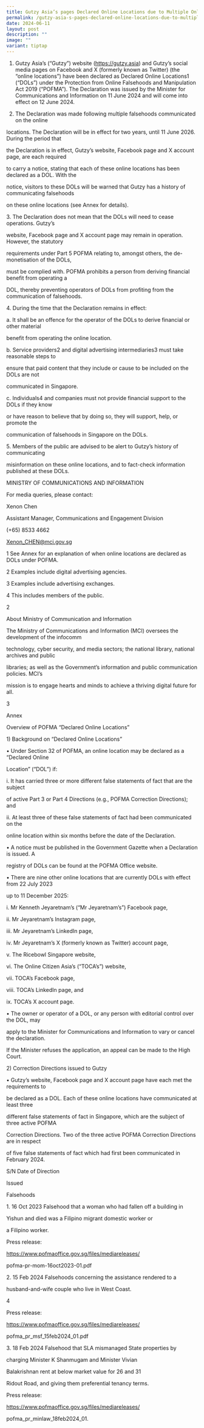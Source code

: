 ```yaml
---
title: Gutzy Asia’s pages Declared Online Locations due to Multiple Online Falsehoods
permalink: /gutzy-asia-s-pages-declared-online-locations-due-to-multiple-online-falsehoods/
date: 2024-06-11
layout: post
description: ""
image: ""
variant: tiptap
---
```

<ol data-tight="true" class="tight">
<li>
<p>Gutzy Asia’s (“Gutzy”) website (<a href="https://gutzy.asia" rel="noopener noreferrer nofollow" target="_blank">https://gutzy.asia</a>) and Gutzy’s social media
pages on Facebook and X (formerly known as Twitter) (the “online locations”)
have been declared as Declared Online Locations1 (“DOLs”) under the Protection
from Online Falsehoods and Manipulation Act 2019 (“POFMA”). The Declaration
was issued by the Minister for Communications and Information on 11 June
2024 and will come into effect on 12 June 2024.</p>
<p></p>
</li>
<li>
<p>The Declaration was made following multiple falsehoods communicated on
the online</p>
</li>
</ol>
<p>locations. The Declaration will be in effect for two years, until 11 June
2026. During the period that</p>
<p>the Declaration is in effect, Gutzy’s website, Facebook page and X account
page, are each required</p>
<p>to carry a notice, stating that each of these online locations has been
declared as a DOL. With the</p>
<p>notice, visitors to these DOLs will be warned that Gutzy has a history
of communicating falsehoods</p>
<p>on these online locations (see Annex for details).</p>
<p>3. The Declaration does not mean that the DOLs will need to cease operations.
Gutzy’s</p>
<p>website, Facebook page and X account page may remain in operation. However,
the statutory</p>
<p>requirements under Part 5 POFMA relating to, amongst others, the de-monetisation
of the DOLs,</p>
<p>must be complied with. POFMA prohibits a person from deriving financial
benefit from operating a</p>
<p>DOL, thereby preventing operators of DOLs from profiting from the communication
of falsehoods.</p>
<p>4. During the time that the Declaration remains in effect:</p>
<p>a. It shall be an offence for the operator of the DOLs to derive financial
or other material</p>
<p>benefit from operating the online location.</p>
<p>b. Service providers2 and digital advertising intermediaries3 must take
reasonable steps to</p>
<p>ensure that paid content that they include or cause to be included on
the DOLs are not</p>
<p>communicated in Singapore.</p>
<p>c. Individuals4 and companies must not provide financial support to the
DOLs if they know</p>
<p>or have reason to believe that by doing so, they will support, help, or
promote the</p>
<p>communication of falsehoods in Singapore on the DOLs.</p>
<p>5. Members of the public are advised to be alert to Gutzy’s history of
communicating</p>
<p>misinformation on these online locations, and to fact-check information
published at these DOLs.</p>
<p>MINISTRY OF COMMUNICATIONS AND INFORMATION</p>
<p>For media queries, please contact:</p>
<p>Xenon Chen</p>
<p>Assistant Manager, Communications and Engagement Division</p>
<p>(+65) 8533 4662</p>
<p><a href="mailto:Xenon_CHEN@mci.gov.sg" rel="noopener noreferrer nofollow" target="_blank">Xenon_CHEN@mci.gov.sg</a>
</p>
<p>1 See Annex for an explanation of when online locations are declared as
DOLs under POFMA.</p>
<p>2 Examples include digital advertising agencies.</p>
<p>3 Examples include advertising exchanges.</p>
<p>4 This includes members of the public.</p>
<p>2</p>
<p>About Ministry of Communication and Information</p>
<p>The Ministry of Communications and Information (MCI) oversees the development
of the infocomm</p>
<p>technology, cyber security, and media sectors; the national library, national
archives and public</p>
<p>libraries; as well as the Government’s information and public communication
policies. MCI’s</p>
<p>mission is to engage hearts and minds to achieve a thriving digital future
for all.</p>
<p>3</p>
<p>Annex</p>
<p>Overview of POFMA “Declared Online Locations”</p>
<p>1) Background on “Declared Online Locations”</p>
<p>• Under Section 32 of POFMA, an online location may be declared as a “Declared
Online</p>
<p>Location” (“DOL”) if:</p>
<p>i. It has carried three or more different false statements of fact that
are the subject</p>
<p>of active Part 3 or Part 4 Directions (e.g., POFMA Correction Directions);
and</p>
<p>ii. At least three of these false statements of fact had been communicated
on the</p>
<p>online location within six months before the date of the Declaration.</p>
<p>• A notice must be published in the Government Gazette when a Declaration
is issued. A</p>
<p>registry of DOLs can be found at the POFMA Office website.</p>
<p>• There are nine other online locations that are currently DOLs with effect
from 22 July 2023</p>
<p>up to 11 December 2025:</p>
<p>i. Mr Kenneth Jeyaretnam’s (“Mr Jeyaretnam’s”) Facebook page,</p>
<p>ii. Mr Jeyaretnam’s Instagram page,</p>
<p>iii. Mr Jeyaretnam’s LinkedIn page,</p>
<p>iv. Mr Jeyaretnam’s X (formerly known as Twitter) account page,</p>
<p>v. The Ricebowl Singapore website,</p>
<p>vi. The Online Citizen Asia’s (“TOCA’s”) website,</p>
<p>vii. TOCA’s Facebook page,</p>
<p>viii. TOCA’s LinkedIn page, and</p>
<p>ix. TOCA’s X account page.</p>
<p>• The owner or operator of a DOL, or any person with editorial control
over the DOL, may</p>
<p>apply to the Minister for Communications and Information to vary or cancel
the declaration.</p>
<p>If the Minister refuses the application, an appeal can be made to the
High Court.</p>
<p>2) Correction Directions issued to Gutzy</p>
<p>• Gutzy’s website, Facebook page and X account page have each met the
requirements to</p>
<p>be declared as a DOL. Each of these online locations have communicated
at least three</p>
<p>different false statements of fact in Singapore, which are the subject
of three active POFMA</p>
<p>Correction Directions. Two of the three active POFMA Correction Directions
are in respect</p>
<p>of five false statements of fact which had first been communicated in
February 2024.</p>
<p>S/N Date of Direction</p>
<p>Issued</p>
<p>Falsehoods</p>
<p>1. 16 Oct 2023 Falsehood that a woman who had fallen off a building in</p>
<p>Yishun and died was a Filipino migrant domestic worker or</p>
<p>a Filipino worker.</p>
<p>Press release:</p>
<p><a href="https://www.pofmaoffice.gov.sg/files/mediareleases/" rel="noopener noreferrer nofollow" target="_blank">https://www.pofmaoffice.gov.sg/files/mediareleases/</a>
</p>
<p>pofma-pr-mom-16oct2023-01.pdf</p>
<p>2. 15 Feb 2024 Falsehoods concerning the assistance rendered to a</p>
<p>husband-and-wife couple who live in West Coast.</p>
<p>4</p>
<p>Press release:</p>
<p><a href="https://www.pofmaoffice.gov.sg/files/mediareleases/" rel="noopener noreferrer nofollow" target="_blank">https://www.pofmaoffice.gov.sg/files/mediareleases/</a>
</p>
<p>pofma_pr_msf_15feb2024_01.pdf</p>
<p>3. 18 Feb 2024 Falsehood that SLA mismanaged State properties by</p>
<p>charging Minister K Shanmugam and Minister Vivian</p>
<p>Balakrishnan rent at below market value for 26 and 31</p>
<p>Ridout Road, and giving them preferential tenancy terms.</p>
<p>Press release:</p>
<p><a href="https://www.pofmaoffice.gov.sg/files/mediareleases/" rel="noopener noreferrer nofollow" target="_blank">https://www.pofmaoffice.gov.sg/files/mediareleases/</a>
</p>
<p>pofma_pr_minlaw_18feb2024_01.</p>